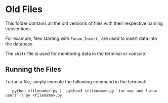 # Old Files

This folder contains all the old versions of files with their respective naming conventions.

For example, files starting with `Param_Insert_` are used to insert data into the database.

The `shift` file is used for monitoring data in the terminal or console.

## Running the Files

To run a file, simply execute the following command in the terminal:

```
   python <filename>.py || python3 <filename>.py `for mac and linux users`|| py <filename>.py

```
